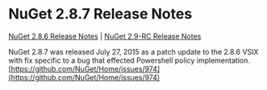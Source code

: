 # NuGet 2.8.7 Release Notes

[NuGet 2.8.6 Release Notes](/release-notes/nuget-2.8.6) | [NuGet 2.9-RC Release Notes](/release-notes/nuget-2.8.8-RC)

NuGet 2.8.7 was released July 27, 2015 as a patch update to the 2.8.6 VSIX with fix specific to a bug that effected Powershell policy implementation.
[https://github.com/NuGet/Home/issues/974](https://github.com/NuGet/Home/issues/974)


  
